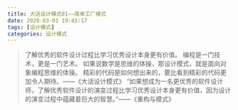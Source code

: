 ```yaml
---
title: 大话设计模式01——简单工厂模式
date: 2020-03-01 19:43:17
tags: [设计模式]
categories: 设计模式
---
```


> 了解优秀的软件设计过程比学习优秀设计本身更有价值。
> 编程是一门技术，更是一门艺术。
> 如果说数学是思维的体操，那设计模式，就是面向对象编程思维的体操。
> 精彩的代码是如何想出来的，要比看到精彩的代码更加令人期待。——《大话设计模式》
> “如果想成为一名更优秀的软件设计师，了解优秀软件设计的演变过程比学习优秀设计本身更有价值，因为设计的演变过程中蕴藏着巨大的智慧。”——《重构与模式》